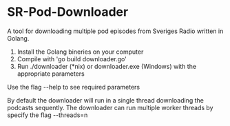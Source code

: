 # SR-Pod-Downloader
A tool for downloading multiple pod episodes from Sveriges Radio written in Golang.

1. Install the Golang bineries on your computer
2. Compile with 'go build downloader.go'
3. Run ./downloader (*nix) or downloader.exe (Windows) with the appropriate parameters

Use the flag --help to see required parameters

By default the downloader will run in a single thread downloading the podcasts sequently.
The downloader can run multiple worker threads by specify the flag --threads=n 
